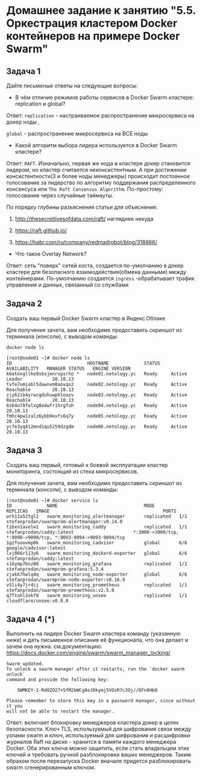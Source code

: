 # Домашнее задание к занятию "5.5. Оркестрация кластером Docker контейнеров на примере Docker Swarm"

## Задача 1

Дайте письменые ответы на следующие вопросы:

- В чём отличие режимов работы сервисов в Docker Swarm кластере: replication и global? 

Ответ: 
`replication` - настраиваемое распространение микросервиса на докер ноды ,

`global` - распространение микросервиса на ВСЕ ноды


- Какой алгоритм выбора лидера используется в Docker Swarm кластере?

Ответ: `RAFT`. Изначально, первая же нода в кластере докер становится лидером, но кластер  считается неконсистентным.
А при достижении консистентности(3 и более ноды менеджеры) происходит постоянное голосование за лидерство по алгоритму 
поддержания распределенного консенсуса или `The Raft Consensus Algorithm`. По-простому: голосование через 
случайные таймауты. 

По порядку глубины разъяснения статьи для объяснения:
1) http://thesecretlivesofdata.com/raft/ нагляднее некуда

2) https://raft.github.io/

3) https://habr.com/ru/company/redmadrobot/blog/318866/

- Что такое Overlay Network?

Ответ: сеть "поверх" сетей хоста, создается по-умолчанию в докер кластере для безопасного взаимодействия(обмена данными)
между контейнерами. По-умолчанию создается `ingress` -обрабатывает трафик управления и данных, связанный со службами 

## Задача 2

Создать ваш первый Docker Swarm кластер в Яндекс.Облаке

Для получения зачета, вам необходимо предоставить скриншот из терминала (консоли), с выводом команды:
```
docker node ls

[root@node01 ~]# docker node ls
ID                            HOSTNAME             STATUS    AVAILABILITY   MANAGER STATUS   ENGINE VERSION
k6atexgllko9sbsjenrvpsrho *   node01.netology.yc   Ready     Active         Leader           20.10.13
tvfe7umiabl5dawnxm8aovqx2     node02.netology.yc   Ready     Active         Reachable        20.10.13
zjy62ib4yrwcgduhuwphloazv     node03.netology.yc   Ready     Active         Reachable        20.10.13
8z64o78felxg8a4wfr1hrgfuh     node04.netology.yc   Ready     Active                          20.10.13
fmhc4pw1zalz6ybb9exfs6q7y     node05.netology.yc   Ready     Active                          20.10.13
yc7e3yq412mnd1qu5259dzgdm     node06.netology.yc   Ready     Active                          20.10.13
```

## Задача 3

Создать ваш первый, готовый к боевой эксплуатации кластер мониторинга, состоящий из стека микросервисов.

Для получения зачета, вам необходимо предоставить скриншот из терминала (консоли), с выводом команды:
```
[root@node01 ~]# docker service ls
ID             NAME                                MODE         REPLICAS   IMAGE                                          PORTS
wrh11a52tgl2   swarm_monitoring_alertmanager       replicated   1/1        stefanprodan/swarmprom-alertmanager:v0.14.0
tzbxn1avelw1   swarm_monitoring_caddy              replicated   1/1        stefanprodan/caddy:latest                      *:3000->3000/tcp, *:9090->9090/tcp, *:9093-9094->9093-9094/tcp
1gzfuoovmp0k   swarm_monitoring_cadvisor           global       6/6        google/cadvisor:latest
lxj066r113y6   swarm_monitoring_dockerd-exporter   global       6/6        stefanprodan/caddy:latest
s16ymp7bnz80   swarm_monitoring_grafana            replicated   1/1        stefanprodan/swarmprom-grafana:5.3.4
zjakk7hwlq4q   swarm_monitoring_node-exporter      global       6/6        stefanprodan/swarmprom-node-exporter:v0.16.0
v5li4y7jr4ij   swarm_monitoring_prometheus         replicated   1/1        stefanprodan/swarmprom-prometheus:v2.5.0
q7ftohl2okf8   swarm_monitoring_unsee              replicated   1/1        cloudflare/unsee:v0.8.0
```

## Задача 4 (*)

Выполнить на лидере Docker Swarm кластера команду (указанную ниже) и дать письменное описание её функционала, что она делает и зачем она нужна.
см.документацию: https://docs.docker.com/engine/swarm/swarm_manager_locking/

```[root@node01 ~]# docker swarm update --autolock=true
Swarm updated.
To unlock a swarm manager after it restarts, run the `docker swarm unlock`
command and provide the following key:

    SWMKEY-1-Rd0ZO27+5fM2bWCg8eJOkymj5VOzR7c3Oj//8Fn0Hb0

Please remember to store this key in a password manager, since without it you
will not be able to restart the manager.
```
Ответ: включает блокировку менеджеров кластера докер в целях безопасности.
Ключ TLS, используемый для шифрования связи между узлами swarm и ключ, используемый для шифрования и расшифровки 
журналов Raft на диске - хранится в памяти каждого менеджера Docker. 
Оба этих ключа  можно защитить, если стать владельцем этих ключей и требовать ручной разблокировки ваших менеджеров.
Таким обрахом после перезапуска Docker вначале придется разблокировать swarm сгенерированным ключом.
